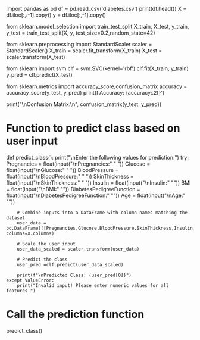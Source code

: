 import pandas as pd 
df = pd.read_csv('diabetes.csv')
print(df.head())
X = df.iloc[:,:-1].copy()
y = df.iloc[:,-1].copy()

from sklearn.model_selection import train_test_split
X_train, X_test, y_train, y_test = train_test_split(X, y, test_size=0.2,random_state=42)


from sklearn.preprocessing import StandardScaler
scaler = StandardScaler()
X_train = scaler.fit_transform(X_train)
X_test = scaler.transform(X_test)

from sklearn import svm
clf = svm.SVC(kernel='rbf')
clf.fit(X_train, y_train)
y_pred = clf.predict(X_test)


from sklearn.metrics import accuracy_score,confusion_matrix
accuracy = accuracy_score(y_test, y_pred)
print(f'Accuracy: {accuracy:.2f}')

print("\nConfusion Matrix:\n", confusion_matrix(y_test, y_pred))


# Function to predict class based on user input
def predict_class():
    print("\nEnter the following values for prediction:")
    try:
        Pregnancies = float(input("\nPregnancies:" " "))
        Glucose = float(input("\nGlucose:" " "))
        BloodPressure = float(input("\nBloodPressure:" " "))
        SkinThickness = float(input("\nSkinThickness:" " "))
        Insulin = float(input("\nInsulin:" ""))
        BMI = float(input("\nBMI:" ""))
        DiabetesPedigreeFunction = float(input("\nDiabetesPedigreeFunction:" ""))
        Age = float(input("\nAge:" ""))

        # Combine inputs into a DataFrame with column names matching the dataset
        user_data = pd.DataFrame([[Pregnancies,Glucose,BloodPressure,SkinThickness,Insulin,BMI,DiabetesPedigreeFunction,Age]], columns=X.columns)
        
        # Scale the user input
        user_data_scaled = scaler.transform(user_data)
        
        # Predict the class
        user_pred =clf.predict(user_data_scaled)
        
        print(f"\nPredicted Class: {user_pred[0]}")
    except ValueError:
        print("Invalid input! Please enter numeric values for all features.")

# Call the prediction function
predict_class()
